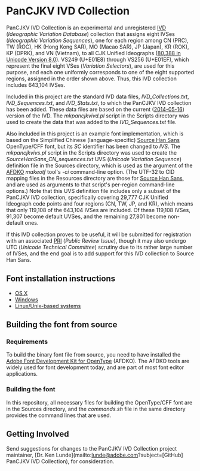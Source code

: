 # PanCJKV IVD Collection

PanCJKV IVD Collection is an experimental and unregistered [IVD](http://www.unicode.org/ivd/) (*Ideographic Variation Database*) collection that assigns eight IVSes (*Ideographic Variation Sequences*), one for each region among CN (PRC), TW (ROC), HK (Hong Kong SAR), MO (Macao SAR), JP (Japan), KR (ROK), KP (DPRK), and VN (Vietnam), to all CJK Unified Ideographs ([80,388 in Unicode Version 8.0](https://blogs.adobe.com/CCJKType/files/2015/07/ideographs-unicode-8.pdf)). VS249 (U+E01E8) through VS256 (U+E01EF), which represent the final eight VSes (*Variation Selectors*), are used for this purpose, and each one uniformly corresponds to one of the eight supported regions, assigned in the order shown above. Thus, this IVD collection includes 643,104 IVSes.

Included in this project are the standard IVD data files, *IVD_Collections.txt*, *IVD_Sequences.txt*, and *IVD_Stats.txt*, to which the PanCJKV IVD collection has been added. These data files are based on the current ([2014-05-16](http://www.unicode.org/ivd/data/2014-05-16/)) version of the IVD. The *mkpancjkvivd.pl* script in the Scripts directory was used to create the data that was added to the *IVD_Sequences.txt* file.

Also included in this project is an example font implementation, which is based on the Simplified Chinese (language-specific) [Source Han Sans](https://github.com/adobe-fonts/source-han-sans) OpenType/CFF font, but its *SC* identifier has been changed to *IVS*. The *mkpancjkvivs.pl* script in the Scripts directory was used to create the *SourceHanSans_CN_sequences.txt* UVS (*Unicode Variation Sequence*) definition file in the Sources directory, which is used as the argument of the [AFDKO](https://www.adobe.com/devnet/opentype/afdko.html) *makeotf* tool's *-ci* command-line option. (The UTF-32 to CID mapping files in the Resources directory are those for [Source Han Sans](https://github.com/adobe-fonts/source-han-sans/tree/release/Resources), and are used as arguments to that script's per-region command-line options.) Note that this UVS definition file includes only a subset of the PanCJKV IVD collection, specifically covering 29,777 CJK Unified Ideograph code points and four regions (CN, TW, JP, and KR), which means that only 119,108 of the 643,104 IVSes are included. Of these 119,108 IVSes, 91,307 become default UVSes, and the remaining 27,801 become non-default ones.

If this IVD collection proves to be useful, it will be submitted for registration with an associated [PRI](http://www.unicode.org/review/) (*Public Review Issue*), though it may also undergo UTC (*Unicode Technical Committee*) scrutiny due to its rather large number of IVSes, and the end goal is to add support for this IVD collection to Source Han Sans.

## Font installation instructions

* [OS X](http://support.apple.com/kb/HT2509)
* [Windows](http://windows.microsoft.com/en-us/windows-vista/install-or-uninstall-fonts)
* [Linux/Unix-based systems](https://github.com/adobe-fonts/source-code-pro/issues/17#issuecomment-8967116)

## Building the font from source

### Requirements

To build the binary font file from source, you need to have installed the [Adobe Font Development Kit for OpenType](http://www.adobe.com/devnet/opentype/afdko.html) (AFDKO). The AFDKO tools are widely used for font development today, and are part of most font editor applications.

### Building the font

In this repository, all necessary files for building the OpenType/CFF font are in the Sources directory, and the *commands.sh* file in the same directory provides the command lines that are used.

## Getting Involved

Send suggestions for changes to the PanCJKV IVD Collection project maintainer, [Dr. Ken Lunde](mailto:lunde@adobe.com?subject=[GitHub] PanCJKV IVD Collection), for consideration.
